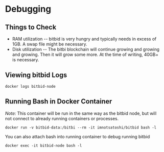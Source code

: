 # Debugging

## Things to Check

* RAM utilization -- bitbid is very hungry and typically needs in excess of 1GB.  A swap file might be necessary.
* Disk utilization -- The bitbi blockchain will continue growing and growing and growing.  Then it will grow some more.  At the time of writing, 40GB+ is necessary.

## Viewing bitbid Logs

    docker logs bitbid-node


## Running Bash in Docker Container

*Note:* This container will be run in the same way as the bitbid node, but will not connect to already running containers or processes.

    docker run -v bitbid-data:/bitbi --rm -it imnotsatoshi/bitbid bash -l

You can also attach bash into running container to debug running bitbid

    docker exec -it bitbid-node bash -l



